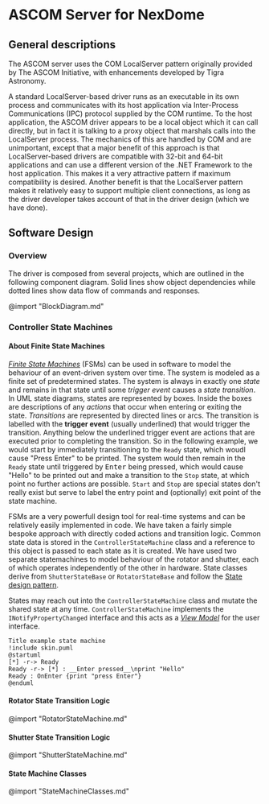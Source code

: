 # ASCOM Server for NexDome

## General descriptions

The ASCOM server uses the COM LocalServer pattern originally provided by The ASCOM Initiative, with enhancements developed by Tigra Astronomy.

A standard LocalServer-based driver runs as an executable in its own process and communicates with its host application via Inter-Process Communications (IPC) protocol supplied by the COM runtime. To the host application, the ASCOM driver appears to be a local object which it can call directly, but in fact it is talking to a proxy object that marshals calls into the LocalServer process. The mechanics of this are handled by COM and are unimportant, except that a major benefit of this approach is that LocalServer-based drivers are compatible with 32-bit and 64-bit applications and can use a different version of the .NET Framework to the host application. This makes it a very attractive pattern if maximum compatibility is desired. Another benefit is that the  LocalServer pattern makes it relatively easy to support multiple client connections, as long as the driver developer takes account of that in the driver design (which we have done).


## Software Design

### Overview

The driver is composed from several projects, which are outlined in the following component diagram. Solid lines show object dependencies while dotted lines show data flow of commands and responses.

@import "BlockDiagram.md"

### Controller State Machines

#### About Finite State Machines

[_Finite State Machines_][FSM] (FSMs) can be used in software to model the behaviour of an event-driven system over time. The system is modeled as a finite set of predetermined states. The system is always in exactly one _state_ and remains in that state until some _trigger event_ causes a _state transition_. In UML state diagrams, states are represented by boxes. Inside the boxes are descriptions of any _actions_ that occur when entering or exiting the state. _Transitions_ are represented by directed lines or arcs. The transition is labelled with the __trigger event__ (usually underlined) that would trigger the transition. Anything below the underlined trigger event are actions that are executed prior to completing the transition. So in the following example, we would start by immediately transitioning to the `Ready` state, which woudl cause "Press Enter" to be printed. The system would then remain in the `Ready` state until triggered by <kbd>Enter</kbd> being pressed, which would cause "Hello" to be printed out and make a transition to the `Stop` state, at which point no further actions are possible. `Start` and `Stop` are special states don't really exist but serve to label the entry point and (optionally) exit point of the state machine.

FSMs are a very powerfull design tool for real-time systems and can be relatively easily implemented in code. We have taken a fairly simple bespoke approach with directly coded actions and transition logic. Common state data is stored in the `ControllerStateMachine` class and a reference to this object is passed to each state as it is created. We have used two separate statemachines to model behaviour of the rotator and shutter, each of which operates independently of the other in hardware. State classes derive from `ShutterStateBase` or `RotatorStateBase` and follow the [State design pattern][StatePattern].

States may reach out into the `ControllerStateMachine` class and mutate the shared state at any time. `ControllerStateMachine` implements the `INotifyPropertyChanged` interface and this acts as a [_View Model_][MVVM] for the user interface.

```puml
Title example state machine
!include skin.puml
@startuml
[*] -r-> Ready
Ready -r-> [*] : __Enter pressed__\nprint "Hello"
Ready : OnEnter {print "press Enter"}
@enduml
```

#### Rotator State Transition Logic
@import "RotatorStateMachine.md"

#### Shutter State Transition Logic
@import "ShutterStateMachine.md"

#### State Machine Classes
@import "StateMachineClasses.md"

[FSM]: https://en.wikipedia.org/wiki/Finite-state_machine "Wikipedia: Finite State Machines"
[StatePattern]: https://en.wikipedia.org/wiki/State_pattern "Wikipedia: State design pattern"
[MVVM]: https://en.wikipedia.org/wiki/Model%E2%80%93view%E2%80%93viewmodel "Wikipedia: Model-View-View Model design pattern"